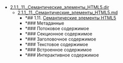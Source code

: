 - <a href = "F:\Node_projects\Node_Way\NBase\_Md\_Index\_HtmlCss\Containers\Intro_to_this\html5book.ru\2.HTML5.dir\2.1.1_.11._Семантические_элементы_HTML5.dir\cat.2.1.1_.11._Семантические_элементы_HTML5.dir\dir.2.1.1_.11._Семантические_элементы_HTML5.dir.md">2.1.1_.11._Семантические_элементы_HTML5.dir</a>
    - <a href = "F:\Node_projects\Node_Way\NBase\_Md\_Index\_HtmlCss\Containers\Intro_to_this\html5book.ru\2.HTML5.dir\2.1.1_.11._Семантические_элементы_HTML5.dir\2.1.1_.11._Семантические_элементы_HTML5.md">2.1.1_.11._Семантические_элементы_HTML5.md</a>
        - *## 1.11. [Семантические элементы HTML5](https://html5book.ru/html5-semantic-elements/)
        - *### Метаданные
        - *### Потоковое содержимое
        - *### Секционное содержимое
        - *### Заголовочное содержимое
        - *### Текстовое содержимое
        - *### Встроенное содержимое
        - *### Интерактивное содержимое
